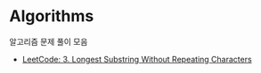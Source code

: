 # Algorithms

알고리즘 문제 풀이 모음

- [LeetCode: 3. Longest Substring Without Repeating Characters](https://github.com/graphicnovel/algorithms/issues/1)
